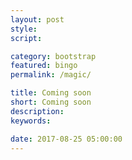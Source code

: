 ```yaml
---
layout: post
style:
script:

category: bootstrap
featured: bingo
permalink: /magic/

title: Coming soon
short: Coming soon
description:
keywords:

date: 2017-08-25 05:00:00
---
```

